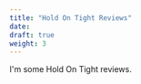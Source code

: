 ```yaml
---
title: "Hold On Tight Reviews"
date: 
draft: true
weight: 3
---
```


I'm some Hold On Tight reviews.
